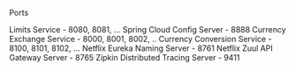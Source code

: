 Ports

Limits Service - 8080, 8081, ...
Spring Cloud Config Server -	8888
Currency Exchange Service -	8000, 8001, 8002, ..
Currency Conversion Service -	8100, 8101, 8102, ...
Netflix Eureka Naming Server -	8761
Netflix Zuul API Gateway Server -	8765
Zipkin Distributed Tracing Server -	9411
